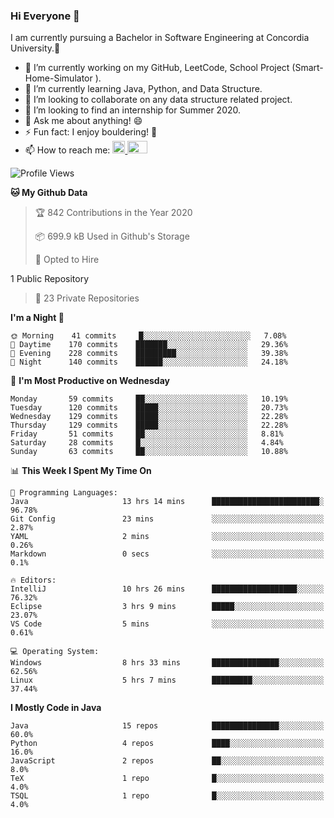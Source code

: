 ### Hi Everyone 👋
I am currently pursuing a Bachelor in Software Engineering at Concordia University.🏫

- 🔭 I’m currently working on my GitHub, LeetCode, School Project (Smart-Home-Simulator ).
- 🌱 I’m currently learning Java, Python, and Data Structure.
- 👯 I’m looking to collaborate on any data structure related project.
- 🤔 I’m looking to find an internship for Summer 2020.
- 💬 Ask me about anything! 😄
- ⚡ Fun fact: I enjoy bouldering! 🧗‍
- 📫 How to reach me: <a href="https://www.linkedin.com/in/siu-tong-ye/" target="_blank"> <img width="20px" width="32" src="https://cdn.jsdelivr.net/npm/simple-icons@v3/icons/linkedin.svg" /> </a> <a href="mailto:SiuTongYe@gmail.com" target="_blank"> <img height="20" width="32" src="https://cdn.jsdelivr.net/npm/simple-icons@v3/icons/gmail.svg" /> </a>

<!--START_SECTION:waka-->
![Profile Views](http://img.shields.io/badge/Profile%20Views-9-blue)

**🐱 My Github Data** 

> 🏆 842 Contributions in the Year 2020
 > 
> 📦 699.9 kB Used in Github's Storage 
 > 
> 💼 Opted to Hire
 > 
1 Public Repository 
 > 
> 🔑 23 Private Repositories  

**I'm a Night 🦉** 

```text
🌞 Morning    41 commits     █░░░░░░░░░░░░░░░░░░░░░░░░   7.08% 
🌆 Daytime    170 commits    ███████░░░░░░░░░░░░░░░░░░   29.36% 
🌃 Evening    228 commits    █████████░░░░░░░░░░░░░░░░   39.38% 
🌙 Night      140 commits    ██████░░░░░░░░░░░░░░░░░░░   24.18%

```
📅 **I'm Most Productive on Wednesday** 

```text
Monday       59 commits     ██░░░░░░░░░░░░░░░░░░░░░░░   10.19% 
Tuesday      120 commits    █████░░░░░░░░░░░░░░░░░░░░   20.73% 
Wednesday    129 commits    █████░░░░░░░░░░░░░░░░░░░░   22.28% 
Thursday     129 commits    █████░░░░░░░░░░░░░░░░░░░░   22.28% 
Friday       51 commits     ██░░░░░░░░░░░░░░░░░░░░░░░   8.81% 
Saturday     28 commits     █░░░░░░░░░░░░░░░░░░░░░░░░   4.84% 
Sunday       63 commits     ██░░░░░░░░░░░░░░░░░░░░░░░   10.88%

```


📊 **This Week I Spent My Time On** 

```text
💬 Programming Languages: 
Java                     13 hrs 14 mins      ████████████████████████░   96.78% 
Git Config               23 mins             ░░░░░░░░░░░░░░░░░░░░░░░░░   2.87% 
YAML                     2 mins              ░░░░░░░░░░░░░░░░░░░░░░░░░   0.26% 
Markdown                 0 secs              ░░░░░░░░░░░░░░░░░░░░░░░░░   0.1%

🔥 Editors: 
IntelliJ                 10 hrs 26 mins      ███████████████████░░░░░░   76.32% 
Eclipse                  3 hrs 9 mins        █████░░░░░░░░░░░░░░░░░░░░   23.07% 
VS Code                  5 mins              ░░░░░░░░░░░░░░░░░░░░░░░░░   0.61%

💻 Operating System: 
Windows                  8 hrs 33 mins       ███████████████░░░░░░░░░░   62.56% 
Linux                    5 hrs 7 mins        █████████░░░░░░░░░░░░░░░░   37.44%

```

**I Mostly Code in Java** 

```text
Java                     15 repos            ███████████████░░░░░░░░░░   60.0% 
Python                   4 repos             ████░░░░░░░░░░░░░░░░░░░░░   16.0% 
JavaScript               2 repos             ██░░░░░░░░░░░░░░░░░░░░░░░   8.0% 
TeX                      1 repo              █░░░░░░░░░░░░░░░░░░░░░░░░   4.0% 
TSQL                     1 repo              █░░░░░░░░░░░░░░░░░░░░░░░░   4.0%

```



<!--END_SECTION:waka-->
